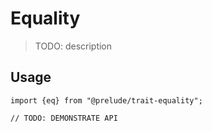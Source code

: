 # Equality

> TODO: description

## Usage

```
import {eq} from "@prelude/trait-equality";

// TODO: DEMONSTRATE API
```
